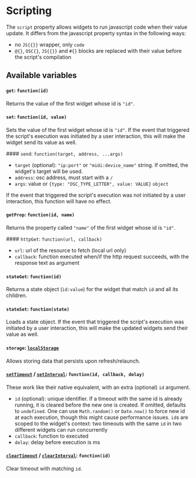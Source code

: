 # Scripting

The `script` property allows widgets to run javascript code when their value update. It differs from the javascript property syntax in the following ways:
- no `JS{{}}` wrapper, only `code`
- `@{}`, `OSC{}`, `JS{{}}` and `#{}` blocks are replaced with their value before the script's compilation

## Available variables

#### `get`: `function(id)`

Returns the value of the first widget whose id is `"id"`.

#### `set`: `function(id, value)`

Sets the value of the first widget whose id is `"id"`.
If the event that triggered the script's execution was initiated by a user interaction, this will make the widget send its value as well.

#### `send`: `function(target, address, ...args)`
- `target` (optional): `"ip:port"` or `"midi:device_name"` string. If omitted, the widget's target will be used.
- `address`: osc address, must start with a `/`
- `args`: value or `{type: "OSC_TYPE_LETTER", value: VALUE}` `object`

If the event that triggered the script's execution was not initiated by a user interaction, this function will have no effect.

#### `getProp`: `function(id, name)`

Returns the property called `"name"` of the first widget whose id is `"id"`.

#### `httpGet`: `function(url, callback)`

- `url`: url of the resource to fetch (local url only)
- `callback`: function executed when/if the http request succeeds, with the response text as argument

#### `stateGet`: `function(id)`

Returns a state object (`id:value`) for the widget that match `id` and all its children.

#### `stateSet`: `function(state)`

Loads a state object. If the event that triggered the script's execution was initiated by a user interaction, this will make the updated widgets send their value as well.

#### `storage`: [`localStorage`](https://developer.mozilla.org/en-US/docs/Web/API/Window/localStorage)

Allows storing data that persists upon refresh/relaunch.

#### [`setTimeout`](https://developer.mozilla.org/en-US/docs/Web/API/WindowOrWorkerGlobalScope/setTimeout) / [`setInterval`](https://developer.mozilla.org/en-US/docs/Web/API/WindowOrWorkerGlobalScope/setInterval): `function(id, callback, delay)`

These work like their native equivalent, with an extra (optional) `id` argument.

- `id` (optional): unique identifier. If a timeout with the same id is already running, it is cleared before the new one is created. If omitted, defaults to `undefined`. One can use `Math.random()` or `Date.now()` to force new id at each execution, though this might cause performance issues. `id`s are scoped to the widget's context: two timeouts with the same `id` in two different widgets can run concurrently
- `callback`: function to executed
- `delay`: delay before execution is ms


#### [`clearTimeout`](https://developer.mozilla.org/en-US/docs/Web/API/WindowOrWorkerGlobalScope/clearTimeout) / [`clearInterval`](https://developer.mozilla.org/en-US/docs/Web/API/WindowOrWorkerGlobalScope/clearInterval): `function(id)`

Clear timeout with matching `id`.
